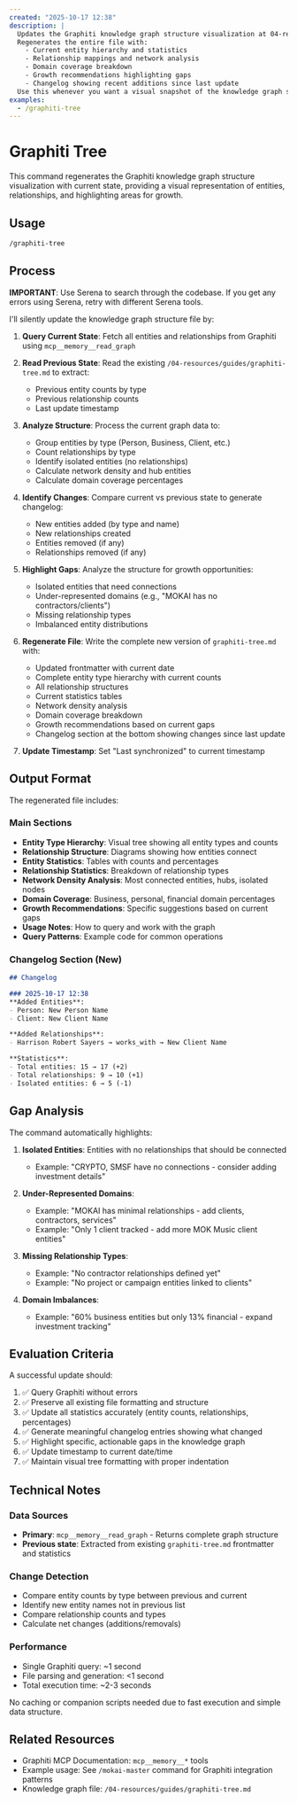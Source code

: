 ```yaml
---
created: "2025-10-17 12:38"
description: |
  Updates the Graphiti knowledge graph structure visualization at 04-resources/guides/graphiti-tree.md with current state.
  Regenerates the entire file with:
    - Current entity hierarchy and statistics
    - Relationship mappings and network analysis
    - Domain coverage breakdown
    - Growth recommendations highlighting gaps
    - Changelog showing recent additions since last update
  Use this whenever you want a visual snapshot of the knowledge graph structure without exposing actual knowledge content.
examples:
  - /graphiti-tree
---
```


# Graphiti Tree

This command regenerates the Graphiti knowledge graph structure visualization with current state, providing a visual representation of entities, relationships, and highlighting areas for growth.

## Usage

```bash
/graphiti-tree
```

## Process

**IMPORTANT**: Use Serena to search through the codebase. If you get any errors using Serena, retry with different Serena tools.

I'll silently update the knowledge graph structure file by:

1. **Query Current State**: Fetch all entities and relationships from Graphiti using `mcp__memory__read_graph`

2. **Read Previous State**: Read the existing `/04-resources/guides/graphiti-tree.md` to extract:
   - Previous entity counts by type
   - Previous relationship counts
   - Last update timestamp

3. **Analyze Structure**: Process the current graph data to:
   - Group entities by type (Person, Business, Client, etc.)
   - Count relationships by type
   - Identify isolated entities (no relationships)
   - Calculate network density and hub entities
   - Calculate domain coverage percentages

4. **Identify Changes**: Compare current vs previous state to generate changelog:
   - New entities added (by type and name)
   - New relationships created
   - Entities removed (if any)
   - Relationships removed (if any)

5. **Highlight Gaps**: Analyze the structure for growth opportunities:
   - Isolated entities that need connections
   - Under-represented domains (e.g., "MOKAI has no contractors/clients")
   - Missing relationship types
   - Imbalanced entity distributions

6. **Regenerate File**: Write the complete new version of `graphiti-tree.md` with:
   - Updated frontmatter with current date
   - Complete entity type hierarchy with current counts
   - All relationship structures
   - Current statistics tables
   - Network density analysis
   - Domain coverage breakdown
   - Growth recommendations based on current gaps
   - Changelog section at the bottom showing changes since last update

7. **Update Timestamp**: Set "Last synchronized" to current timestamp

## Output Format

The regenerated file includes:

### Main Sections
- **Entity Type Hierarchy**: Visual tree showing all entity types and counts
- **Relationship Structure**: Diagrams showing how entities connect
- **Entity Statistics**: Tables with counts and percentages
- **Relationship Statistics**: Breakdown of relationship types
- **Network Density Analysis**: Most connected entities, hubs, isolated nodes
- **Domain Coverage**: Business, personal, financial domain percentages
- **Growth Recommendations**: Specific suggestions based on current gaps
- **Usage Notes**: How to query and work with the graph
- **Query Patterns**: Example code for common operations

### Changelog Section (New)
```markdown
## Changelog

### 2025-10-17 12:38
**Added Entities**:
- Person: New Person Name
- Client: New Client Name

**Added Relationships**:
- Harrison Robert Sayers → works_with → New Client Name

**Statistics**:
- Total entities: 15 → 17 (+2)
- Total relationships: 9 → 10 (+1)
- Isolated entities: 6 → 5 (-1)
```

## Gap Analysis

The command automatically highlights:

1. **Isolated Entities**: Entities with no relationships that should be connected
   - Example: "CRYPTO, SMSF have no connections - consider adding investment details"

2. **Under-Represented Domains**:
   - Example: "MOKAI has minimal relationships - add clients, contractors, services"
   - Example: "Only 1 client tracked - add more MOK Music client entities"

3. **Missing Relationship Types**:
   - Example: "No contractor relationships defined yet"
   - Example: "No project or campaign entities linked to clients"

4. **Domain Imbalances**:
   - Example: "60% business entities but only 13% financial - expand investment tracking"

## Evaluation Criteria

A successful update should:
1. ✅ Query Graphiti without errors
2. ✅ Preserve all existing file formatting and structure
3. ✅ Update all statistics accurately (entity counts, relationships, percentages)
4. ✅ Generate meaningful changelog entries showing what changed
5. ✅ Highlight specific, actionable gaps in the knowledge graph
6. ✅ Update timestamp to current date/time
7. ✅ Maintain visual tree formatting with proper indentation

## Technical Notes

### Data Sources
- **Primary**: `mcp__memory__read_graph` - Returns complete graph structure
- **Previous state**: Extracted from existing `graphiti-tree.md` frontmatter and statistics

### Change Detection
- Compare entity counts by type between previous and current
- Identify new entity names not in previous list
- Compare relationship counts and types
- Calculate net changes (additions/removals)

### Performance
- Single Graphiti query: ~1 second
- File parsing and generation: <1 second
- Total execution time: ~2-3 seconds

No caching or companion scripts needed due to fast execution and simple data structure.

## Related Resources

- Graphiti MCP Documentation: `mcp__memory__*` tools
- Example usage: See `/mokai-master` command for Graphiti integration patterns
- Knowledge graph file: `/04-resources/guides/graphiti-tree.md`
